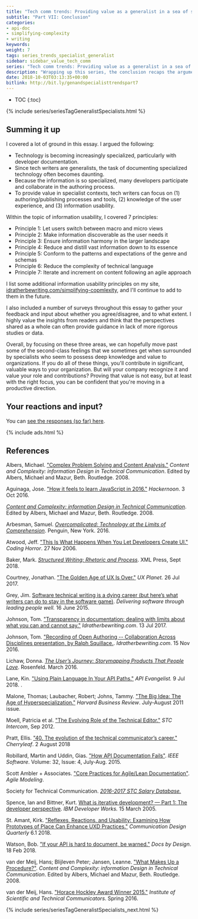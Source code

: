 ```yaml
---
title: "Tech comm trends: Providing value as a generalist in a sea of specialists (Part VII)"
subtitle: "Part VII: Conclusion"
categories:
- api-doc
- simplifying-complexity
- writing
keywords:
weight: 7
tags: series_trends_specialist_generalist
sidebar: sidebar_value_tech_comm
series: "Tech comm trends: Providing value as a generalist in a sea of specialists"
description: "Wrapping up this series, the conclusion recaps the argument highlights and information usability principles."
date: 2018-10-03T03:13:35+00:00
bitlink: http://bit.ly/genandspecialisttrendspart7
---
```


* TOC
{:toc}

{% include series/seriesTagGeneralistSpecialists.html %}

## Summing it up

I covered a lot of ground in this essay. I argued the following:

* Technology is becoming increasingly specialized, particularly with developer documentation.
* Since tech writers are generalists, the task of documenting specialized technology often becomes daunting.
* Because the information is so specialized, many developers participate and collaborate in the authoring process.
* To provide value in specialist contexts, tech writers can focus on (1) authoring/publishing processes and tools, (2) knowledge of the user experience, and (3) information usability.

Within the topic of information usability, I covered 7 principles:

* Principle 1: Let users switch between macro and micro views
* Principle 2: Make information discoverable as the user needs it
* Principle 3: Ensure information harmony in the larger landscape
* Principle 4: Reduce and distill vast information down to its essence
* Principle 5: Conform to the patterns and expectations of the genre and schemas
* Principle 6: Reduce the complexity of technical language
* Principle 7: Iterate and increment on content following an agile approach

I list some additional information usability principles on my site, [idratherbewriting.com/simplifying-copmlexity](https://idratherbewriting.com/simplifying-copmlexity), and I'll continue to add to them in the future.



I also included a number of surveys throughout this essay to gather your feedback and input about whether you agree/disagree, and to what extent. I highly value the insights from readers and think that the perspectives shared as a whole can often provide guidance in lack of more rigorous studies or data.

Overall, by focusing on these three areas, we can hopefully move past some of the second-class feelings that we sometimes get when surrounded by specialists who seem to possess deep knowledge and value to organizations. If you do all of these things, you'll contribute in significant, valuable ways to your organization. But will your company recognize it and value your role and contributions? Proving that value is not easy, but at least with the right focus, you can be confident that you're moving in a productive direction.

## Your reactions and input?

<script>
EMBED_PARAMS = {};
EMBED_PARAMS.surveyID =6324687;
EMBED_PARAMS.domain ="//www.questionpro.com";
EMBED_PARAMS.src ="//www.questionpro.com/a/TakeSurvey?tt=iCydvueLvzk%3D";
EMBED_PARAMS.width ="100%";
EMBED_PARAMS.height = "750px";
EMBED_PARAMS.border = "hidden";
</script>
<div id="div_6324687"></div>
<script src="//www.questionpro.com/javascript/embedsurvey.js?version=1"></script>

You can <a target="\_blank" href="https://www.questionpro.com/t/PESbCZc1tY">see the responses (so far) here</a>.

{% include ads.html %}

## References

Albers, Michael. ["Complex Problem Solving and Content Analysis."](https://www.amazon.com/Content-Complexity-information-Technical-Communication/dp/0805841415) *Content and Complexity: information Design in Technical Communication*. Edited by Albers, Michael and Mazur, Beth. Routledge. 2008.

Aguinaga, Jose. ["How it feels to learn JavaScript in 2016."](https://hackernoon.com/how-it-feels-to-learn-javascript-in-2016-d3a717dd577f) *Hackernoon*. 3 Oct 2016.

[*Content and Complexity: information Design in Technical Communication*](https://www.amazon.com/Content-Complexity-information-Technical-Communication/dp/0805841415). Edited by Albers, Michael and Mazur, Beth. Routledge. 2008.

Arbesman, Samuel. [*Overcomplicated: Technology at the Limits of Comprehension*](https://www.amazon.com/Overcomplicated-Technology-at-Limits-Comprehension/dp/0143131303). Penguin, New York. 2016.

Atwood, Jeff. ["This Is What Happens When You Let Developers Create UI."](https://blog.codinghorror.com/this-is-what-happens-when-you-let-developers-create-ui/) *Coding Horror*. 27 Nov 2006.

Baker, Mark. [*Structured Writing: Rhetoric and Process*](https://www.amazon.com/Structured-Writing-Rhetoric-Mark-Baker/dp/1937434567). XML Press, Sept 2018.

Courtney, Jonathan. ["The Golden Age of UX Is Over."](https://uxplanet.org/the-golden-age-of-ux-is-over-ac318099c5b9) *UX Planet.* 26 Jul 2017.

Grey, Jim. [Software technical writing is a dying career (but here’s what writers can do to stay in the software game)](https://softwaresaltmines.com/2015/06/16/software-technical-writing-dying/). *Delivering software through leading people well.* 16 June 2015.

Johnson, Tom. ["Transparency in documentation: dealing with limits about what you can and cannot say."](https://idratherbewriting.com/2017/07/13/transparency-in-documentation/) *Idratherbewriting.com*. 13 Jul 2017.

Johnson, Tom. ["Recording of Open Authoring -- Collaboration Across Disciplines presentation, by Ralph Squillace.](https://idratherbewriting.com/2016/11/15/recording-of-open-authoring-collaboration-ralph-squillace/). *Idratherbewriting.com*. 15 Nov 2016.

Lichaw, Donna. [*The User’s Journey: Storymapping Products That People Love*](https://rosenfeldmedia.com/books/storymapping/). Rosenfeld. March 2016.

Lane, Kin. ["Using Plain Language In Your API Paths."](https://apievangelist.com/2018/07/09/use-plain-language-in-api-paths/) *API Evangelist.* 9 Jul 2018. .

Malone, Thomas; Laubacher, Robert; Johns, Tammy. ["The Big Idea: The Age of Hyperspecialization."](https://hbr.org/2011/07/the-big-idea-the-age-of-hyperspecialization) *Harvard Business Review*. July-August 2011 issue.

Moell, Patricia et al. ["The Evolving Role of the Technical Editor."](https://www.stc.org/intercom/2012/09/the-evolving-role-of-the-technical-editor/) *STC Intercom*, Sep 2012.

Pratt, Ellis. ["40. The evolution of the technical communicator’s career."](https://cherryleaf.podbean.com/e/the-evolution-of-technical-communication/) *Cherryleaf*. 2 August 2018

Robillard, Martin and Uddin, Gias. ["How API Documentation Fails"](https://ieeexplore.ieee.org/document/7140676/). *IEEE Software*. Volume: 32, Issue: 4, July-Aug. 2015.

Scott Ambler + Associates. ["Core Practices for Agile/Lean Documentation"](http://www.agilemodeling.com/essays/agileDocumentationBestPractices.htm). *Agile Modeling*.

Society for Technical Communication. [*2016-2017 STC Salary Database.*](https://www.stc.org/salary-database/)

Spence, Ian and Bittner, Kurt. [What is iterative development? — Part 1: The developer perspective](https://www.ibm.com/developerworks/rational/library/mar05/bittner/index.html). _IBM Developer Works._ 15 March 2005.

St. Amant, Kirk. ["Reflexes, Reactions, and Usability: Examining How Prototypes of Place Can Enhance UXD Practices."](http://www.academia.edu/36294341/Reflexes_Reactions_and_Usability_Examining_How_Prototypes_of_Place_Can_Enhance_UXD_Practices) *Communication Design Quarterly* 6.1 2018.

Watson, Bob. ["If your API is hard to document, be warned."](https://docsbydesign.com/2018/02/18/if-your-api-is-hard-to-document-be-warned/) *Docs by Design*. 18 Feb 2018.

van der Meij, Hans; Blijleven Peter; Jansen, Leanne. ["What Makes Up a Procedure?"](https://www.amazon.com/Content-Complexity-information-Technical-Communication/dp/0805841415). *Content and Complexity: information Design in Technical Communication*. Edited by Albers, Michael and Mazur, Beth. Routledge. 2008.

van der Meij, Hans. ["Horace Hockley Award Winner 2015."](https://www.scribd.com/document/302871252/Communicator-Dr-Hans-van-der-Meij) *Institute of Scientific and Technical Communicators*. Spring 2016.



{% include series/seriesTagGeneralistSpecialists_next.html %}
